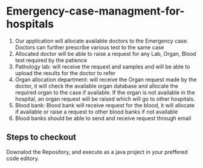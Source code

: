 # Emergency-case-managment-for-hospitals
1.	Our application will allocate available doctors to the Emergency case. Doctors can further prescribe various test to the same case
2.	Allocated doctor will be able to raise a request for any Lab, Organ, Blood test required by the patience
3.	Pathology lab: will receive the request and samples and will be able to upload the results for the doctor to refer
4.	Organ allocation department: will receive the Organ request made by the doctor, it will check the available organ database and allocate the required organ to the case if available. If the organ is not available in the hospital, an organ request will be raised which will go to other hospitals.
5.	Blood bank: Blood bank will receive request for the blood, it will allocate if available or raise a request to other blood banks if not available
6.	Blood banks should be able to send and receive request through email 
## Steps to checkout
Downalod the Repository, and execute as a java project in your preffered code editory.
